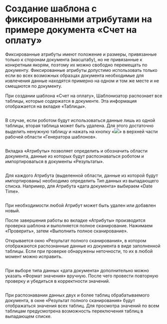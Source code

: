 # Создание шаблона c фиксированными атрибутами на примере документа «Счет на оплату»

Фиксированные атрибуты имеют положение и размеры, привязанные только к сторонам документа (масштабу), но не привязанные к конкретным якорям, поэтому их можно свободно перемещать по документу. Фиксированные атрибуты допустимо использовать только если во всех возможных образцах документа необходимые для извлечения данные находятся примерно на одном и том же месте и не смещаются по документу.

При создании шаблона «Счет на оплату», Шаблонизатор распознает все таблицы, которые содержатся в документе. Эта информация отображается на вкладке «Таблицы».

<figure><img src="https://sherparpa.ru/wp-content/uploads/2023/11/image58-1.png" alt=""><figcaption></figcaption></figure>

В случае, если роботом будут использоваться данные лишь из одной таблицы, вторая таблица может быть удалена. Для этого достаточно выделить ненужную таблицу и нажать на кнопку «![](https://sherparpa.ru/wp-content/uploads/2023/11/image59-2.png)» в верхней части рабочей области «Генератора шаблонов».

<figure><img src="https://sherparpa.ru/wp-content/uploads/2023/11/image60.png" alt=""><figcaption></figcaption></figure>

Вкладка «Атрибуты» позволяет определить и обозначить области документа, данные из которых будут распознаваться роботом и импортироваться в документы «Результаты».

<figure><img src="https://sherparpa.ru/wp-content/uploads/2023/11/image61-542w316h.png" alt=""><figcaption></figcaption></figure>

Для каждого Атрибута (выделенной области, данные из которой будут импортированы) необходимо определить Тип данных из выпадающего списка. Например, для Атрибута «дата документа» выбираем «Date Time».

<figure><img src="https://sherparpa.ru/wp-content/uploads/2023/11/image62-2.png" alt=""><figcaption></figcaption></figure>

При необходимости любой Атрибут может быть удален или добавлен новый.

После завершения работы во вкладке «Атрибуты» производится проверка шаблона и выполняется полное сканирование. Нажимаем «Проверить», затем «Выполнить полное сканирование».

Открывается окно «Результат полного сканирования», в котором отображаются распознанные данные из документа в виде заполненной таблицы. Если при проверке обнаружены неточности, то их в любой момент можно исправить.

<figure><img src="https://sherparpa.ru/wp-content/uploads/2023/11/image64-2.png" alt=""><figcaption></figcaption></figure>

При выборе типа данных «дата документа» дополнительно можно указать «Формат значения» вручную. После чего провести повторную проверку и убедиться в корректности значений.

<figure><img src="https://sherparpa.ru/wp-content/uploads/2023/11/image65.png" alt=""><figcaption></figcaption></figure>

При распознавании данных двух и более таблиц обрабатываемого документа, в окне «Результат полного сканирования» будут отображаться значения всех таблиц. Для просмотра значений по всем таблицам предусмотрена возможность переключения таблиц в выпадающем списке.

<figure><img src="https://sherparpa.ru/wp-content/uploads/2023/11/image66.png" alt=""><figcaption></figcaption></figure>
